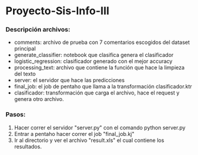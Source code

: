 # Proyecto-Sis-Info-III

### Descripción archivos:
- comments: archivo de prueba con 7 comentarios escogidos del dataset principal
- generate_classifier: notebook que clasifica genera el clasificador
- logistic_regression: clasificador generado con el mejor accuracy
- processing_text: archivo que contiene la función que hace la limpieza del texto
- server: el servidor que hace las predicciones
- final_job: el job de pentaho que llama a la transformación clasificador.ktr
- clasificador: transformación que carga el archivo, hace el request y genera otro archivo.

### Pasos:
1. Hacer correr el servidor "server.py" con el comando python server.py
2. Entrar a pentaho hacer correr el job "final_job.kj"
3. Ir al directorio y ver el archivo "result.xls" el cual contiene los resultados.
